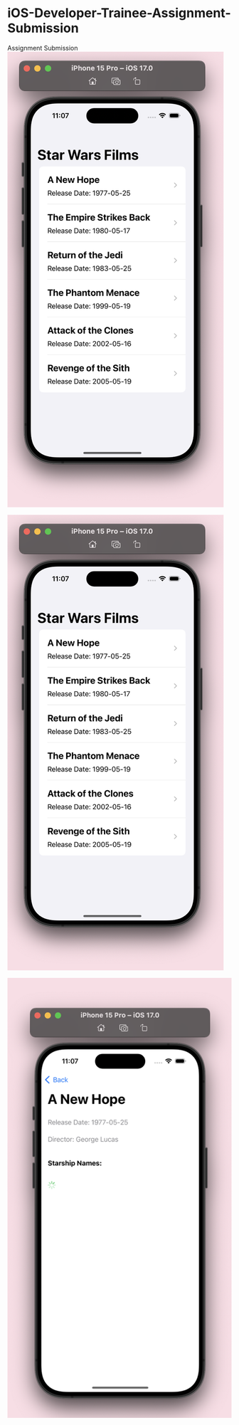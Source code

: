 # iOS-Developer-Trainee-Assignment-Submission
Assignment Submission
![Screens](https://github.com/hmooios/iOS-Developer-Trainee-Assignment-Submission/blob/main/starwar1.png)

![Screens](https://github.com/hmooios/iOS-Developer-Trainee-Assignment-Submission/blob/main/starwar2.png)

![Screens](https://github.com/hmooios/iOS-Developer-Trainee-Assignment-Submission/blob/main/starwar3.png)
